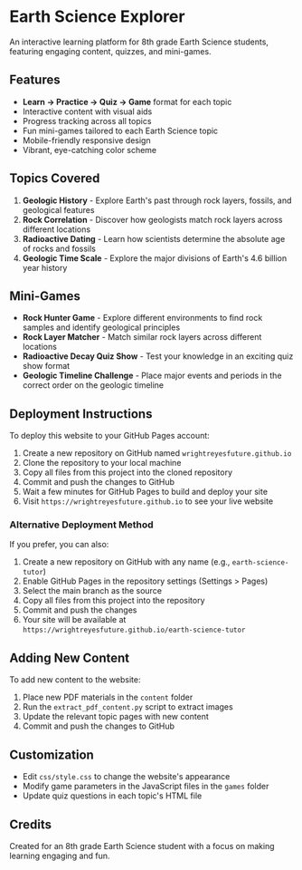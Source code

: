 # Earth Science Explorer

An interactive learning platform for 8th grade Earth Science students, featuring engaging content, quizzes, and mini-games.

## Features

- **Learn → Practice → Quiz → Game** format for each topic
- Interactive content with visual aids
- Progress tracking across all topics
- Fun mini-games tailored to each Earth Science topic
- Mobile-friendly responsive design
- Vibrant, eye-catching color scheme

## Topics Covered

1. **Geologic History** - Explore Earth's past through rock layers, fossils, and geological features
2. **Rock Correlation** - Discover how geologists match rock layers across different locations
3. **Radioactive Dating** - Learn how scientists determine the absolute age of rocks and fossils
4. **Geologic Time Scale** - Explore the major divisions of Earth's 4.6 billion year history

## Mini-Games

- **Rock Hunter Game** - Explore different environments to find rock samples and identify geological principles
- **Rock Layer Matcher** - Match similar rock layers across different locations
- **Radioactive Decay Quiz Show** - Test your knowledge in an exciting quiz show format
- **Geologic Timeline Challenge** - Place major events and periods in the correct order on the geologic timeline

## Deployment Instructions

To deploy this website to your GitHub Pages account:

1. Create a new repository on GitHub named `wrightreyesfuture.github.io`
2. Clone the repository to your local machine
3. Copy all files from this project into the cloned repository
4. Commit and push the changes to GitHub
5. Wait a few minutes for GitHub Pages to build and deploy your site
6. Visit `https://wrightreyesfuture.github.io` to see your live website

### Alternative Deployment Method

If you prefer, you can also:

1. Create a new repository on GitHub with any name (e.g., `earth-science-tutor`)
2. Enable GitHub Pages in the repository settings (Settings > Pages)
3. Select the main branch as the source
4. Copy all files from this project into the repository
5. Commit and push the changes
6. Your site will be available at `https://wrightreyesfuture.github.io/earth-science-tutor`

## Adding New Content

To add new content to the website:

1. Place new PDF materials in the `content` folder
2. Run the `extract_pdf_content.py` script to extract images
3. Update the relevant topic pages with new content
4. Commit and push the changes to GitHub

## Customization

- Edit `css/style.css` to change the website's appearance
- Modify game parameters in the JavaScript files in the `games` folder
- Update quiz questions in each topic's HTML file

## Credits

Created for an 8th grade Earth Science student with a focus on making learning engaging and fun.
